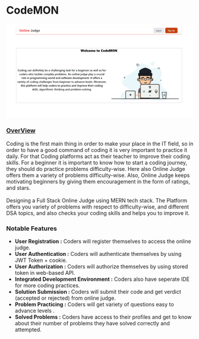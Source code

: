 <h1>CodeMON</h1>
<img src="https://github.com/Abhi2022mnnit/Online-Judge/blob/main/Frontend/snap.png" />
<h3><u>OverView</u></h3>
Coding is the first main thing in order to make your place in the IT field, so in order to have a good command of coding it is very important to practice it daily. For that Coding platforms act as their teacher to improve their coding skills. For a beginner it is important to know how to start a coding journey, they should do practice problems difficulty-wise. Here also Online Judge offers them a variety of problems difficulty-wise. Also, Online Judge keeps motivating beginners by giving them encouragement in the form of ratings, and stars.
<br/><br/>
Designing a Full Stack Online Judge using MERN tech stack. The Platform offers you variety of problems with respect to difficulty-wise, and different DSA topics, and also checks your coding skills and helps you to improve it. 

<h3>Notable Features</h3>
<ul>
  <li><b>User Registration :</b> Coders will register themselves to access the online judge.  </li>
  <li><b>User Authentication :</b> Coders will authenticate themselves by using JWT Token + cookie.  </li>
  <li><b>User Authorization :</b> Coders will authorize themselves by using stored token in web-based API.  </li>
  <li><b>Integrated Development Environment :</b> Coders also have seperate IDE for more coding practices. </li>
  <li><b>Solution Submission : </b> Coders will submit their code and get verdict (accepted or rejected) from online judge. </li>
   <li><b>Problem Practicing :</b> Coders will get variety of questions easy to advance levels . </li>
  <li><b>Solved Problems :</b> Coders have access to their profiles and get to know about their number of problems they have solved correctly and attempted.  </li>
</ul>
